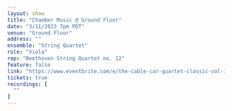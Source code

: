 ```yaml
---
layout: show
title: "Chamber Music @ Ground Floor"
date: "3/11/2023 7pm PDT"
venue: "Ground Floor"
address: ""
ensemble: "String Quartet"
role: "Viola"
rep: "Beethoven String Quartet no. 12"
feature: false
link: "https://www.eventbrite.com/e/the-cable-car-quartet-classic-vol-1-groundfloor-tickets-749568257837?aff=oddtdtcreator"
tickets: true
recordings: [
  ""
]
---
```

